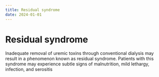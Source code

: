 ```yaml
---
title: Residual syndrome
date: 2024-01-01
---
```

# Residual syndrome

Inadequate removal of uremic toxins through conventional dialysis may result in a phenomenon known as residual syndrome. Patients with this syndrome may experience subtle signs of malnutrition, mild lethargy, infection, and serositis
